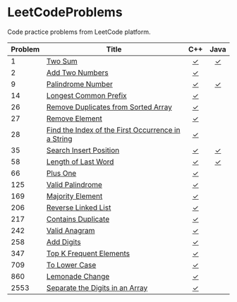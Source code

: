 # LeetCodeProblems
Code practice problems from LeetCode platform.

| Problem | Title | C++ | Java |
|---------|-------|:---:|:----:|
| 1     | [Two Sum](https://leetcode.com/problems/two-sum/)                          | [✓](https://github.com/reyesvictor1/LeetCodeProblems/blob/main/1_two_sum/main.cpp)      | [✓](https://github.com/reyesvictor1/LeetCodeProblems/blob/main/1_two_sum/Solution.java) |
| 2     | [Add Two Numbers](https://leetcode.com/problems/add-two-numbers/)                 | [✓](https://github.com/reyesvictor1/LeetCodeProblems/blob/main/2_add_two_numbers/main.cpp)      | |
| 9     | [Palindrome Number](https://leetcode.com/problems/palindrome-number/)                | [✓](https://github.com/reyesvictor1/LeetCodeProblems/blob/main/9_palindrome_number/main.cpp)      | [✓](https://github.com/reyesvictor1/LeetCodeProblems/blob/main/9_palindrome_number/Solution.java) |
| 14    | [Longest Common Prefix](https://leetcode.com/problems/longest-common-prefix/)                 | [✓](https://github.com/reyesvictor1/LeetCodeProblems/blob/main/14_longest_common_prefix/main.cpp)      | |
| 26    | [Remove Duplicates from Sorted Array](https://leetcode.com/problems/remove-duplicates-from-sorted-array/)                 | [✓](https://github.com/reyesvictor1/LeetCodeProblems/blob/main/26_remove_duplicates_from_sorted_array/main.cpp)      | |
| 27    | [Remove Element](https://leetcode.com/problems/remove-element/)                 | [✓](https://github.com/reyesvictor1/LeetCodeProblems/blob/main/27_remove_element/main.cpp)      | |
| 28    | [Find the Index of the First Occurrence in a String](https://leetcode.com/problems/find-the-index-of-the-first-occurrence-in-a-string/)                 | [✓](https://github.com/reyesvictor1/LeetCodeProblems/blob/main/28_find_the_index_of_the_first_occurrence_in_a_string/main.cpp)      | |
| 35    | [Search Insert Position](https://leetcode.com/problems/search-insert-position/)                 | [✓](https://github.com/reyesvictor1/LeetCodeProblems/blob/main/35_search_insert_position/main.cpp)      | [✓](https://github.com/reyesvictor1/LeetCodeProblems/blob/main/35_search_insert_position/Solution.java) |
| 58    | [Length of Last Word](https://leetcode.com/problems/length-of-last-word/)                 |  [✓](https://github.com/reyesvictor1/LeetCodeProblems/blob/main/58_length_of_last_word/main.cpp)      | [✓](https://github.com/reyesvictor1/LeetCodeProblems/blob/main/58_length_of_last_word/Solution.java) |
| 66    | [Plus One](https://leetcode.com/problems/plus-one/)                          | [✓](https://github.com/reyesvictor1/LeetCodeProblems/blob/main/66_plus_one/main.cpp)      | |
| 125   | [Valid Palindrome](https://leetcode.com/problems/valid-palindrome/)                          | [✓](https://github.com/reyesvictor1/LeetCodeProblems/blob/main/125_valid_palindrome/main.cpp)      | |
| 169   | [Majority Element](https://leetcode.com/problems/majority-element/)                          | [✓](https://github.com/reyesvictor1/LeetCodeProblems/blob/main/169_majority_element/main.cpp)      | |
| 206   | [Reverse Linked List](https://leetcode.com/problems/reverse-linked-list/)                    | [✓](https://github.com/reyesvictor1/LeetCodeProblems/blob/main/206_reverse_linked_list/main.cpp)      | |
| 217   | [Contains Duplicate](https://leetcode.com/problems/contains-duplicate/)                      | [✓](https://github.com/reyesvictor1/LeetCodeProblems/blob/main/217_contains_duplicate/main.cpp)      | |
| 242   | [Valid Anagram](https://leetcode.com/problems/valid-anagram/)                      | [✓](https://github.com/reyesvictor1/LeetCodeProblems/blob/main/242_valid_anagram/main.cpp)      | |
| 258   | [Add Digits](https://leetcode.com/problems/add-digits/)                          | [✓](https://github.com/reyesvictor1/LeetCodeProblems/blob/main/258_add_digits/main.cpp)      | |
| 347   | [Top K Frequent Elements](https://leetcode.com/problems/top-k-frequent-elements/)      | [✓](https://github.com/reyesvictor1/LeetCodeProblems/blob/main/347_top_k_frequent_elements/main.cpp)      | |
| 709   | [To Lower Case](https://leetcode.com/problems/to-lower-case/)                          | [✓](https://github.com/reyesvictor1/LeetCodeProblems/blob/main/709_to_lower_case/main.cpp)      | |
| 860   | [Lemonade Change](https://leetcode.com/problems/lemonade-change/)                          | [✓](https://github.com/reyesvictor1/LeetCodeProblems/blob/main/860_lemonade_change/main.cpp)      | |
| 2553  | [Separate the Digits in an Array](https://leetcode.com/problems/separate-the-digits-in-an-array/)     | [✓](https://github.com/reyesvictor1/LeetCodeProblems/blob/main/2553_separate_the_digits_in_an_array/main.cpp)      | |
